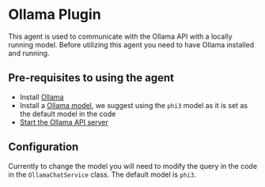# Ollama Plugin

This agent is used to communicate with the Ollama API with a locally running model. Before utilizing
this agent you need to have Ollama installed and running.

## Pre-requisites to using the agent

- Install [Ollama](https://github.com/ollama/ollama) 
- Install a [Ollama model](https://github.com/ollama/ollama?tab=readme-ov-file#model-library), we
  suggest using the `phi3` model as it is set as the default model in the code
- [Start the Ollama API server](https://github.com/ollama/ollama?tab=readme-ov-file#start-ollama)

## Configuration

Currently to change the model you will need to modify the query in the code in the
`OllamaChatService` class. The default model is `phi3`.